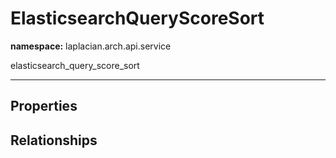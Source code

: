 # **ElasticsearchQueryScoreSort**
**namespace:** laplacian.arch.api.service

elasticsearch_query_score_sort



---

## Properties

## Relationships